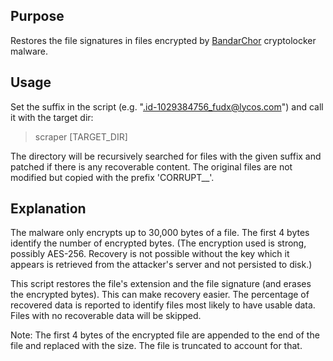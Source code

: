 
Purpose
-------

Restores the file signatures in files encrypted by [BandarChor](https://www.f-secure.com/weblog/archives/00002795.html) cryptolocker malware.


Usage
-----

Set the suffix in the script (e.g. ".id-1029384756_fudx@lycos.com") and call it with the target dir:

> scraper [TARGET_DIR]


The directory will be recursively searched for files with the given suffix and patched if there is any recoverable content. The original files are not modified but copied with the prefix 'CORRUPT__'.


Explanation
-----------

The malware only encrypts up to 30,000 bytes of a file. The first 4 bytes identify the number of encrypted bytes. (The encryption used is strong, possibly AES-256. Recovery is not possible without the key which it appears is retrieved from the attacker's server and not persisted to disk.)

This script restores the file's extension and the file signature (and erases the encrypted bytes). This can make recovery easier. The percentage of recovered data is reported to identify files most likely to have usable data. Files with no recoverable data will be skipped.

Note: The first 4 bytes of the encrypted file are appended to the end of the file and replaced with the size. The file is truncated to account for that.
